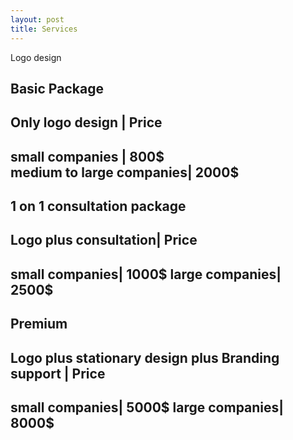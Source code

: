 ```yaml
---
layout: post
title: Services
---
```


Logo design

Basic Package
---
Only logo design | Price
-------------------------
small companies          | 800$  
medium to large companies| 2000$
---

1 on 1 consultation package
---
Logo plus consultation| Price
------------
small companies| 1000$
large companies| 2500$
----

Premium
---
Logo plus
stationary design plus 
Branding support       | Price
--------
small companies| 5000$
large companies| 8000$
---


